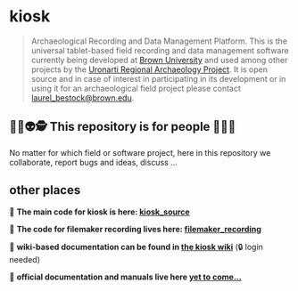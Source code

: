 # kiosk 
> Archaeological Recording and Data Management Platform.
This is the universal tablet-based field recording and data management software currently being developed at [Brown University](https://www.brown.edu/academics/archaeology/content/uronarti-regional-archaeology-project-sudan) and used among other projects by the [Uronarti Regional Archaeology Project](https://blogs.brown.edu/archaeology/fieldwork/uronarti/). It is open source and in case of interest in participating in its development or in using it for an archaeological field project please contact [laurel_bestock@brown.edu](https://vivo.brown.edu/display/lbestock#All).
 
## 🤸🏿👽🕵️ This repository is for people 🤸🤖🎅

No matter for which field or software project, here in this repository we collaborate, report bugs and ideas, discuss ...

## other places
💾 **The main code for kiosk is here: [kiosk_source](https://github.com/arch-kiosk/kiosk_source)**  

🧨 **The code for filemaker recording lives here: [filemaker_recording](https://github.com/arch-kiosk/filemaker-recording)**  

📐 **wiki-based documentation can be found in [the kiosk wiki](https://wiki.arch-kiosk.brown.edu/urapdev/doku.php?id=start)**  (🔒 login needed)

📓 **official documentation and manuals live here [yet to come...](https://wiki.arch-kiosk.brown.edu/urapdev/doku.php?id=start)**  


